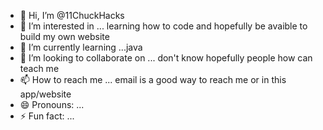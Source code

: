 - 👋 Hi, I’m @11ChuckHacks
- 👀 I’m interested in ... learning how to code and hopefully be avaible to build my own website 
- 🌱 I’m currently learning ...java
- 💞️ I’m looking to collaborate on ... don't know hopefully people how can teach me
- 📫 How to reach me ... email is a good way to reach me or in this app/website  
- 😄 Pronouns: ...
- ⚡ Fun fact: ... 

<!---
11ChuckHacks/11ChuckHacks is a ✨ special ✨ repository because its `README.md` (this file) appears on your GitHub profile.
You can click the Preview link to take a look at your changes.
--->
